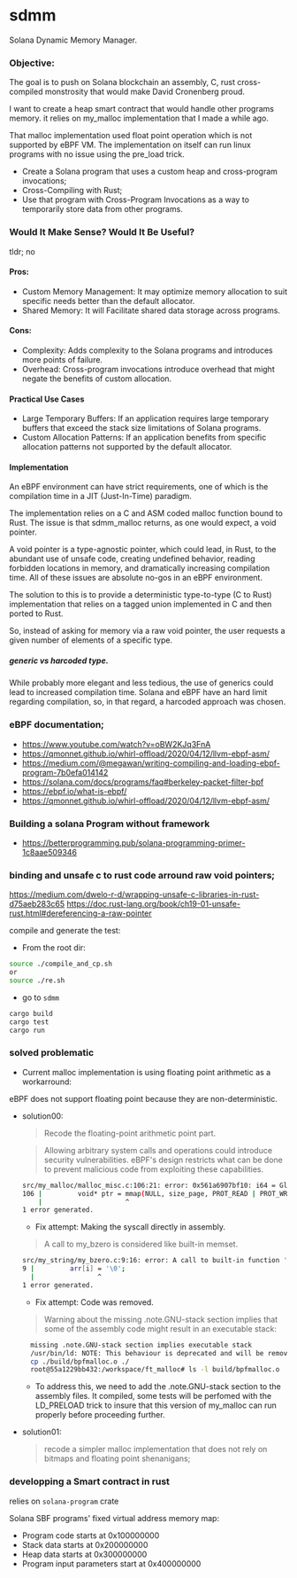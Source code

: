 # sdmm
Solana Dynamic Memory Manager.

### Objective: 
The goal is to push on Solana blockchain an assembly, C, rust cross-compiled  monstrosity that would make David Cronenberg proud.

I want to create a heap smart contract that would handle other programs memory. it relies on my_malloc implementation that I made a while ago.

That malloc implementation used float point operation  which is not supported by eBPF VM. The implementation on itself can run linux programs with no issue using the pre_load trick. 

- Create a Solana program that uses a custom heap and cross-program invocations;
- Cross-Compiling with Rust;
- Use that program with Cross-Program Invocations as a way to temporarily store data from other programs.


### Would It Make Sense? Would It Be Useful?
tldr; no

#### Pros:

- Custom Memory Management: It may optimize memory allocation to suit specific needs better than the default allocator.
- Shared Memory: It will Facilitate shared data storage across programs.

#### Cons:

- Complexity: Adds complexity to the Solana programs and introduces more points of failure.
- Overhead: Cross-program invocations introduce overhead that might negate the benefits of custom allocation.

#### Practical Use Cases
- Large Temporary Buffers: If an application requires large temporary buffers that exceed the stack size limitations of Solana programs.
- Custom Allocation Patterns: If an application benefits from specific allocation patterns not supported by the default allocator.



#### Implementation

An eBPF environment can have strict requirements, one of which is the compilation time in a JIT (Just-In-Time) paradigm.

The implementation relies on a C and ASM coded malloc function bound to Rust. The issue is that sdmm_malloc returns, as one would expect, a void pointer.

A void pointer is a type-agnostic pointer, which could lead, in Rust, to the abundant use of unsafe code, creating undefined behavior, reading forbidden locations in memory, and dramatically increasing compilation time. All of these issues are absolute no-gos in an eBPF environment.

The solution to this is to provide a deterministic type-to-type (C to Rust) implementation that relies on a tagged union implemented in C and then ported to Rust.

So, instead of asking for memory via a raw void pointer, the user requests a given number of elements of a specific type.

##### generic vs harcoded type. 

While probably more elegant and less tedious, the use of generics could lead to increased compilation time. Solana and eBPF have an hard limit regarding compilation, so, in that regard, a harcoded approach was chosen.


### eBPF documentation;
- https://www.youtube.com/watch?v=oBW2KJq3FnA
- https://qmonnet.github.io/whirl-offload/2020/04/12/llvm-ebpf-asm/
- https://medium.com/@megawan/writing-compiling-and-loading-ebpf-program-7b0efa014142
- https://solana.com/docs/programs/faq#berkeley-packet-filter-bpf
- https://ebpf.io/what-is-ebpf/
- https://qmonnet.github.io/whirl-offload/2020/04/12/llvm-ebpf-asm/

### Building a solana Program without framework 
- https://betterprogramming.pub/solana-programming-primer-1c8aae509346

### binding and unsafe c to rust code arround raw void pointers; 

https://medium.com/dwelo-r-d/wrapping-unsafe-c-libraries-in-rust-d75aeb283c65
https://doc.rust-lang.org/book/ch19-01-unsafe-rust.html#dereferencing-a-raw-pointer


compile and generate the test: 
- From the root dir:
```bash 
source ./compile_and_cp.sh
or
source ./re.sh
```
- go to ``sdmm``
```bash 
cargo build
cargo test
cargo run
```

### solved problematic 

- Current malloc implementation is using floating point arithmetic as a workarround:

eBPF does not support floating point because they are non-deterministic.

- solution00:
    > Recode the floating-point arithmetic point part.
    
    > Allowing arbitrary system calls and operations could introduce security vulnerabilities. eBPF's design restricts what can be done to prevent malicious code from exploiting these capabilities. 
    ```sh
    src/my_malloc/malloc_misc.c:106:21: error: 0x561a6907bf10: i64 = GlobalAddress<ptr @mmap> 0, src/my_malloc/malloc_misc.c:106:21 too many arguments
    106 |         void* ptr = mmap(NULL, size_page, PROT_READ | PROT_WRITE, MAP_PRIVATE | MAP_ANONYMOUS, -1, 0);
        |                     ^
    1 error generated.
    ```
    - Fix attempt: Making the syscall directly in assembly.

    > A call to my_bzero is considered like built-in memset.
    ```sh
    src/my_string/my_bzero.c:9:16: error: A call to built-in function 'memset' is not supported.
    9 |         arr[i] = '\0';
      |                ^
    1 error generated.
    ```
    - Fix attempt: Code was removed.
    > Warning about the missing .note.GNU-stack section implies that some of the assembly code might result in an executable stack:
    ```sh
      missing .note.GNU-stack section implies executable stack
      /usr/bin/ld: NOTE: This behaviour is deprecated and will be removed in a future version of the linker
      cp ./build/bpfmalloc.o ./
      root@55a1229bb432:/workspace/ft_malloc# ls -l build/bpfmalloc.o
    ```
    - To address this, we need to add the .note.GNU-stack section to the assembly files. It compiled, some tests will be perfomed with the LD_PRELOAD trick to insure that this version of my_malloc can run properly before proceeding further.

- solution01:
  > recode a simpler malloc implementation that does not rely on bitmaps and floating point shenanigans;



### developping a Smart contract in rust

relies on ``solana-program`` crate

Solana SBF programs' fixed virtual address memory map:

- Program code starts at 0x100000000
- Stack data starts at 0x200000000
- Heap data starts at 0x300000000
- Program input parameters start at 0x400000000